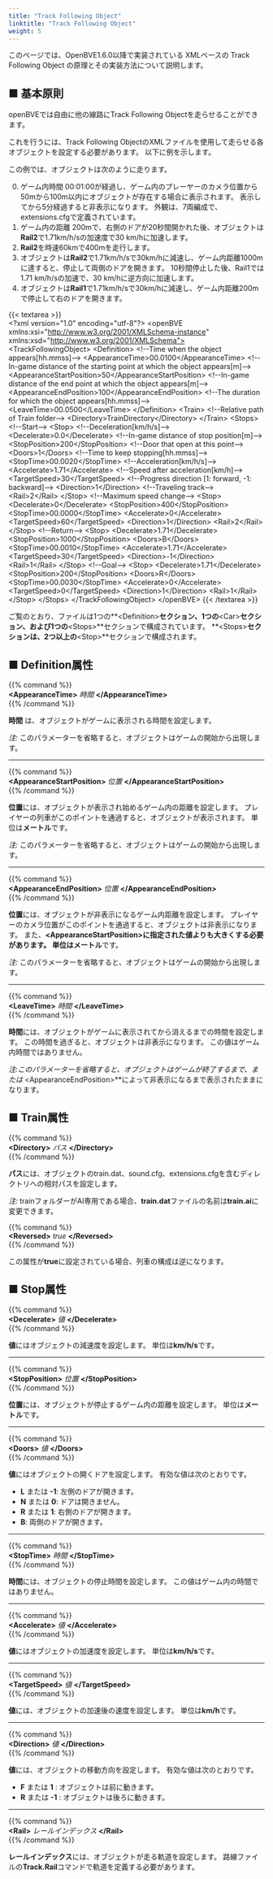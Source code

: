 ```yaml
---
title: "Track Following Object"
linktitle: "Track Following Object"
weight: 5
---
```


このページでは、OpenBVE1.6.0以降で実装されている XMLベースの Track Following Object の原理とその実装方法について説明します。

## ■ 基本原則

openBVEでは自由に他の線路にTrack Following Objectを走らせることができます。

これを行うには、Track Following ObjectのXMLファイルを使用して走らせる各オブジェクトを設定する必要があります。 以下に例を示します。

この例では、オブジェクトは次のように走ります。

0. ゲーム内時間 00:01:00が経過し、ゲーム内のプレーヤーのカメラ位置から50mから100m以内にオブジェクトが存在する場合に表示されます。 表示してから5分経過すると非表示になります。 外観は、7両編成で、extensions.cfgで定義されています。
1. ゲーム内の距離 200mで、右側のドアが20秒間開かれた後、オブジェクトは**Rail2**で1.71km/h/sの加速度で30 km/hに加速します。
2. **Rail2**を時速60kmで400mを走行します。
3. オブジェクトは**Rail2**で1.71km/h/sで30km/hに減速し、ゲーム内距離1000mに達すると、停止して両側のドアを開きます。 10秒間停止した後、Rail1では1.71 km/h/sの加速で、30 km/hに逆方向に加速します。
4. オブジェクトは**Rail1**で1.71km/h/sで30km/hに減速し、ゲーム内距離200mで停止して右のドアを開きます。

{{< textarea >}}  
&lt;?xml version="1.0" encoding="utf-8"?>
&lt;openBVE xmlns:xsi="http://www.w3.org/2001/XMLSchema-instance" xmlns:xsd="http://www.w3.org/2001/XMLSchema">
  &lt;TrackFollowingObject>
    &lt;Definition>
      &lt;!--Time when the object appears[hh.mmss]-->
      &lt;AppearanceTime>00.0100&lt;/AppearanceTime>
      &lt;!--In-game distance of the starting point at which the object appears[m]-->
      &lt;AppearanceStartPosition>50&lt;/AppearanceStartPosition>
      &lt;!--In-game distance of the end point at which the object appears[m]-->
      &lt;AppearanceEndPosition>100&lt;/AppearanceEndPosition>
      &lt;!--The duration for which the object appears[hh.mmss]-->
      &lt;LeaveTime>00.0500&lt;/LeaveTime>
    &lt;/Definition>
    &lt;Train>
      &lt;!--Relative path of Train folder-->
      &lt;Directory>TrainDirectory&lt;/Directory>
    &lt;/Train>
    &lt;Stops>
      &lt;!--Start-->
      &lt;Stop>
        &lt;!--Deceleration[km/h/s]-->
        &lt;Decelerate>0.0&lt;/Decelerate>
        &lt;!--In-game distance of stop position[m]-->
        &lt;StopPosition>200&lt;/StopPosition>
        &lt;!--Door that open at this point-->
        &lt;Doors>1&lt;/Doors>
        &lt;!--Time to keep stopping[hh.mmss]-->
        &lt;StopTime>00.0020&lt;/StopTime>
        &lt;!--Acceleration[km/h/s]-->
        &lt;Accelerate>1.71&lt;/Accelerate>
        &lt;!--Speed after acceleration[km/h]-->
        &lt;TargetSpeed>30&lt;/TargetSpeed>
        &lt;!--Progress direction [1: forward, -1: backward]-->
        &lt;Direction>1&lt;/Direction>
        &lt;!--Traveling track-->
        &lt;Rail>2&lt;/Rail>
      &lt;/Stop>
      &lt;!--Maximum speed change-->
      &lt;Stop>
        &lt;Decelerate>0&lt;/Decelerate>
        &lt;StopPosition>400&lt;/StopPosition>
        &lt;StopTime>00.0000&lt;/StopTime>
        &lt;Accelerate>0&lt;/Accelerate>
        &lt;TargetSpeed>60&lt;/TargetSpeed>
        &lt;Direction>1&lt;/Direction>
        &lt;Rail>2&lt;/Rail>
      &lt;/Stop>
      &lt;!--Return-->
      &lt;Stop>
        &lt;Decelerate>1.71&lt;/Decelerate>
        &lt;StopPosition>1000&lt;/StopPosition>
        &lt;Doors>B&lt;/Doors>
        &lt;StopTime>00.0010&lt;/StopTime>
        &lt;Accelerate>1.71&lt;/Accelerate>
        &lt;TargetSpeed>30&lt;/TargetSpeed>
        &lt;Direction>-1&lt;/Direction>
        &lt;Rail>1&lt;/Rail>
      &lt;/Stop>
      &lt;!--Goal-->
      &lt;Stop>
        &lt;Decelerate>1.71&lt;/Decelerate>
        &lt;StopPosition>200&lt;/StopPosition>
        &lt;Doors>R&lt;/Doors>
        &lt;StopTime>00.0030&lt;/StopTime>
        &lt;Accelerate>0&lt;/Accelerate>
        &lt;TargetSpeed>0&lt;/TargetSpeed>
        &lt;Direction>1&lt;/Direction>
        &lt;Rail>1&lt;/Rail>
      &lt;/Stop>
    &lt;/Stops>
  &lt;/TrackFollowingObject>
&lt;/openBVE>
{{< /textarea >}}

ご覧のとおり、ファイルは1つの**\<Definition>**セクション、1つの**\<Car>**セクション、および1つの**\<Stops>**セクションで構成されています。 **\<Stops>**セクションは、2つ以上の**\<Stop>**セクションで構成されます。

## ■ Definition属性

{{% command %}}  
**\<AppearanceTime>** *時間* **\</AppearanceTime>**  
{{% /command %}}

**時間** は、オブジェクトがゲームに表示される時間を設定します。

*注:* このパラメーターを省略すると、オブジェクトはゲームの開始から出現します。

------

{{% command %}}  
**\<AppearanceStartPosition>** *位置* **\</AppearanceStartPosition>**  
{{% /command %}}

**位置**には、オブジェクトが表示され始めるゲーム内の距離を設定します。 プレイヤーの列車がこのポイントを通過すると、オブジェクトが表示されます。 単位は**メートル**です。

*注:* このパラメーターを省略すると、オブジェクトはゲームの開始から出現します。

------

{{% command %}}  
**\<AppearanceEndPosition>** *位置* **\</AppearanceEndPosition>**  
{{% /command %}}

**位置**には、オブジェクトが非表示になるゲーム内距離を設定します。 プレイヤーのカメラ位置がこのポイントを通過すると、オブジェクトは非表示になります。 また、**\<AppearanceStartPosition>**に指定された値よりも大きくする必要があります。 単位は**メートル**です。

*注:* このパラメーターを省略すると、オブジェクトはゲームの開始から出現します。

------

{{% command %}}  
**\<LeaveTime>** *時間* **\</LeaveTime>**  
{{% /command %}}

**時間**には、オブジェクトがゲームに表示されてから消えるまでの時間を設定します。 この時間を過ぎると、オブジェクトは非表示になります。 この値はゲーム内時間ではありません。

*注:*このパラメーターを省略すると、オブジェクトはゲームが終了するまで、または** \<AppearanceEndPosition>**によって非表示になるまで表示されたままになります。

## ■ Train属性

{{% command %}}  
**\<Directory>** *パス* **\</Directory>**  
{{% /command %}}

**パス**には、オブジェクトのtrain.dat、sound.cfg、extensions.cfgを含むディレクトリへの相対パスを設定します。

*注:* trainフォルダーがAI専用である場合、**train.dat**ファイルの名前は**train.ai**に変更できます。

{{% command %}}  
**\<Reversed>** *true* **\</Reversed>**  
{{% /command %}}

この属性が**true**に設定されている場合、列車の構成は逆になります。

## ■ Stop属性

{{% command %}}  
**\<Decelerate>** *値* **\</Decelerate>**  
{{% /command %}}

**値**にはオブジェクトの減速度を設定します。 単位は**km/h/s**です。

------

{{% command %}}  
**\<StopPosition>** *位置* **\</StopPosition>**  
{{% /command %}}

**位置**には、オブジェクトが停止するゲーム内の距離を設定します。 単位は**メートル**です。

------

{{% command %}}  
**\<Doors>** *値* **\</Doors>**  
{{% /command %}}

**値**にはオブジェクトの開くドアを設定します。 有効な値は次のとおりです。

- **L** または **-1**: 左側のドアが開きます。
- **N** または **0**: ドアは開きません。
- **R** または **1**: 右側のドアが開きます。
- **B**: 両側のドアが開きます。

------

{{% command %}}  
**\<StopTime>** *時間* **\</StopTime>**  
{{% /command %}}

**時間**には、オブジェクトの停止時間を設定します。 この値はゲーム内の時間ではありません。

------

{{% command %}}  
**\<Accelerate>** *値* **\</Accelerate>**  
{{% /command %}}

**値**にはオブジェクトの加速度を設定します。 単位は**km/h/s**です。

------

{{% command %}}  
**\<TargetSpeed>** *値* **\</TargetSpeed>**  
{{% /command %}}

**値**には、オブジェクトの加速後の速度を設定します。 単位は**km/h**です。

------

{{% command %}}  
**\<Direction>** *値* **\</Direction>**  
{{% /command %}}

**値**には、オブジェクトの移動方向を設定します。 有効な値は次のとおりです。

- **F** または **1** : オブジェクトは前に動きます。
- **R** または **-1** : オブジェクトは後ろに動きます。

------

{{% command %}}  
**\<Rail>** *レールインデックス* **\</Rail>**  
{{% /command %}}

**レールインデックス**には、オブジェクトが走る軌道を設定します。 路線ファイルの**Track.Rail**コマンドで軌道を定義する必要があります。
